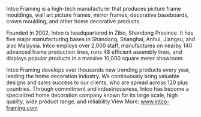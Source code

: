 Intco Framing is a high-tech manufacturer that produces picture frame mouldings, wall art picture frames, mirror frames, decorative baseboards, crown moulding, and other home decorative products.

Founded in 2002, Intco is headquartered in Zibo, Shandong Province. It has five major manufacturing bases in Shandong, Shanghai, Anhui, Jiangsu, and also Malaysia. Intco employs over 2,000 staff, manufactures on nearby 140 advanced frame production lines, runs 48 efficient assembly lines, and displays popular products in a massive 10,000 square meter showroom.

Intco Framing develops over thousands new trending products every year, leading the home decoration industry. We continuously bring valuable designs and sales success to our clients, who are spread across 120 plus countries. Through commitment and industriousness, Intco has become a specialized home decoration company known for its large scale, high quality, wide product range, and reliability.View More: www.intco-framing.com
